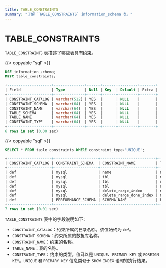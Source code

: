 ```yaml
---
title: TABLE_CONSTRAINTS
summary: "了解 `TABLE_CONSTRAINTS` information_schema 表。"
---
```


# TABLE_CONSTRAINTS

`TABLE_CONSTRAINTS` 表描述了哪些表具有[约束](/constraints.md)。

{{< copyable "sql" >}}

```sql
USE information_schema;
DESC table_constraints;
```

```sql
+--------------------+--------------+------+------+---------+-------+
| Field              | Type         | Null | Key  | Default | Extra |
+--------------------+--------------+------+------+---------+-------+
| CONSTRAINT_CATALOG | varchar(512) | YES  |      | NULL    |       |
| CONSTRAINT_SCHEMA  | varchar(64)  | YES  |      | NULL    |       |
| CONSTRAINT_NAME    | varchar(64)  | YES  |      | NULL    |       |
| TABLE_SCHEMA       | varchar(64)  | YES  |      | NULL    |       |
| TABLE_NAME         | varchar(64)  | YES  |      | NULL    |       |
| CONSTRAINT_TYPE    | varchar(64)  | YES  |      | NULL    |       |
+--------------------+--------------+------+------+---------+-------+
6 rows in set (0.00 sec)
```

{{< copyable "sql" >}}

```sql
SELECT * FROM table_constraints WHERE constraint_type='UNIQUE';
```

```sql
+--------------------+--------------------+-------------------------+--------------------+-------------------------------------+-----------------+
| CONSTRAINT_CATALOG | CONSTRAINT_SCHEMA  | CONSTRAINT_NAME         | TABLE_SCHEMA       | TABLE_NAME                          | CONSTRAINT_TYPE |
+--------------------+--------------------+-------------------------+--------------------+-------------------------------------+-----------------+
| def                | mysql              | name                    | mysql              | help_topic                          | UNIQUE          |
| def                | mysql              | tbl                     | mysql              | stats_meta                          | UNIQUE          |
| def                | mysql              | tbl                     | mysql              | stats_histograms                    | UNIQUE          |
| def                | mysql              | tbl                     | mysql              | stats_buckets                       | UNIQUE          |
| def                | mysql              | delete_range_index      | mysql              | gc_delete_range                     | UNIQUE          |
| def                | mysql              | delete_range_done_index | mysql              | gc_delete_range_done                | UNIQUE          |
| def                | PERFORMANCE_SCHEMA | SCHEMA_NAME             | PERFORMANCE_SCHEMA | events_statements_summary_by_digest | UNIQUE          |
+--------------------+--------------------+-------------------------+--------------------+-------------------------------------+-----------------+
7 rows in set (0.01 sec)
```

`TABLE_CONSTRAINTS` 表中的字段说明如下：

* `CONSTRAINT_CATALOG`：约束所属的目录名称。该值始终为 `def`。
* `CONSTRAINT_SCHEMA`：约束所属的数据库名称。
* `CONSTRAINT_NAME`：约束的名称。
* `TABLE_NAME`：表的名称。
* `CONSTRAINT_TYPE`：约束的类型。值可以是 `UNIQUE`、`PRIMARY KEY` 或 `FOREIGN KEY`。`UNIQUE` 和 `PRIMARY KEY` 信息类似于 `SHOW INDEX` 语句的执行结果。
